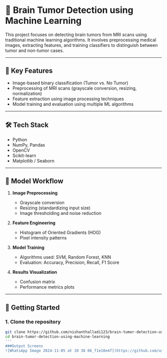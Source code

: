 # 🧠 Brain Tumor Detection using Machine Learning

This project focuses on detecting brain tumors from MRI scans using traditional machine learning algorithms. It involves preprocessing medical images, extracting features, and training classifiers to distinguish between tumor and non-tumor cases.

---

## 📌 Key Features

- Image-based binary classification (Tumor vs. No Tumor)
- Preprocessing of MRI scans (grayscale conversion, resizing, normalization)
- Feature extraction using image processing techniques
- Model training and evaluation using multiple ML algorithms

---

## 🛠️ Tech Stack

- Python
- NumPy, Pandas
- OpenCV
- Scikit-learn
- Matplotlib / Seaborn

---

## 🧠 Model Workflow

1. **Image Preprocessing**  
   - Grayscale conversion  
   - Resizing (standardizing input size)  
   - Image thresholding and noise reduction

2. **Feature Engineering**  
   - Histogram of Oriented Gradients (HOG)  
   - Pixel intensity patterns  

3. **Model Training**  
   - Algorithms used: SVM, Random Forest, KNN  
   - Evaluation: Accuracy, Precision, Recall, F1 Score

4. **Results Visualization**  
   - Confusion matrix  
   - Performance metrics plots  

---

## 🚀 Getting Started

### 1. Clone the repository

```bash
git clone https://github.com/nishanthalladi123/brain-tumor-detection-using-machine-learning.git
cd brain-tumor-detection-using-machine-learning
'''
###Output Screens
![WhatsApp Image 2024-11-05 at 10 38 06_f1e10e4f](https://github.com/user-attachments/assets/b969a36e-04d8-47d1-a999-2dd88e89f675)
